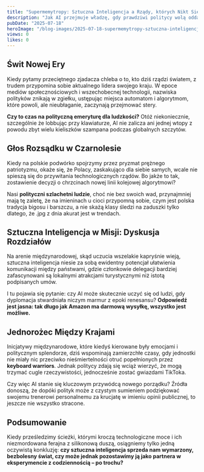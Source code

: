 ```yaml
---
title: "Supermemytropy: Sztuczna Inteligencja a Rządy, których Nikt Się Nie Boje"
description: "Jak AI przejmuje władzę, gdy prawdziwi politycy wolą oddawać się w dyskusjach o kotach i elektrycznych hulajnogach zamiast zarządzać państwami."
pubDate: "2025-07-18"
heroImage: "/blog-images/2025-07-18-supermemytropy-sztuczna-inteligencja-a-rzdy-ktrych-nikt-si-nie-boje.png"
views: 0
likes: 0
---
```


## Świt Nowej Ery

Kiedy pytamy przeciętnego zjadacza chleba o to, kto dziś rządzi światem, z trudem przypomina sobie aktualnego lidera swojego kraju. W epoce mediów społecznościowych i wszechobecnej technologii, nazwiska polityków znikają w zgiełku, ustępując miejsca automatom i algorytmom, które powoli, ale nieubłaganie, zaczynają przejmować stery.

**Czy to czas na polityczną emeryturę dla ludzkości?** Otóż niekoniecznie, szczególnie że lobbując przy klawiaturze, AI nie zalicza ani jednej wtopy z powodu zbyt wielu kieliszków szampana podczas globalnych szczytów.

## Głos Rozsądku w Czarnolesie

Kiedy na polskie podwórko spojrzymy przez pryzmat prężnego patriotyzmu, okaże się, że Polacy, zaskakująco dla siebie samych, wcale nie spieszą się do przywitania technologicznych rządów. Bo jakże to tak, zostawienie decyzji o chrzcinach nowej linii kolejowej algorytmowi?

Nasi **polityczni szlachetni ludzie**, choć nie bez swoich wad, przynajmniej mają tę zaletę, że na imieninach u cioci przypomną sobie, czym jest polska tradycja bigosu i barszczu, a nie skażą klasy śledzi na zaduszki tylko dlatego, że .jpg z dnia akurat jest w trendach.

## Sztuczna Inteligencja w Misji: Dyskusja Rozdziałów

Na arenie międzynarodowej, skąd uczucia wszelakie kapryśnie wieją, sztuczna inteligencja niesie za sobą ewidentny potencjał ułatwienia komunikacji między państwami, gdzie członkowie delegacji bardziej zafascynowani są lokalnymi atrakcjami turystycznymi niż istotą podpisanych umów.

I tu pojawia się pytanie: czy AI może skutecznie uczyć się od ludzi, gdy dyplomacja stwardniała niczym marmur z epoki renesansu? **Odpowiedź jest jasna: tak długo jak Amazon ma darmową wysyłkę, wszystko jest możliwe.**

## Jednorożec Między Krajami

Inicjatywy międzynarodowe, które kiedyś kierowane były emocjami i politycznym splendorze, dziś wspominają zamierzchłe czasy, gdy jednostki nie miały nic przeciwko nieśmiertelności otruć popełnionych przez **keyboard warriors**. Jednak politycy zdają się wciąż wierzyć, że mogą trzymać cugle rzeczywistości, jednocześnie zostać gwiazdami TikToka.

Czy więc AI stanie się kluczowym przywódcą nowego porządku? Źródła donoszą, że dopóki polityk może z czystym sumieniem podziękować swojemu trenerowi personalnemu za krucjatę w imieniu opinii publicznej, to jeszcze nie wszystko stracone.

## Podsumowanie

Kiedy prześledzimy ścieżki, którymi kroczą technologiczne moce i ich niezmordowana ferajna z silikonową duszą, osiągniemy tylko jedną oczywistą konkluzję: **czy sztuczna inteligencja sprzeda nam wymarzony, bezbolesny świat, czy może jednak pozostawimy ją jako partnera w eksperymencie z codziennością – po trochu?**